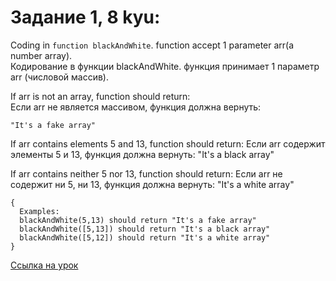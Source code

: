# Задание 1, 8 kyu:

Coding in ```function blackAndWhite```. function accept 1 parameter arr(a number array).<br>
Кодирование в функции blackAndWhite. функция принимает 1 параметр arr (числовой массив).

If arr is not an array, function should return:<br>
Если arr не является массивом, функция должна вернуть:

```"It's a fake array"```

If arr contains elements 5 and 13, function should return:
Если arr содержит элементы 5 и 13, функция должна вернуть:
"It's a black array"

If arr contains neither 5 nor 13, function should return:
Если arr не содержит ни 5, ни 13, функция должна вернуть:
"It's a white array"

```
{
  Examples:
  blackAndWhite(5,13) should return "It's a fake array"
  blackAndWhite([5,13]) should return "It's a black array"
  blackAndWhite([5,12]) should return "It's a white array" 
}
```

[Ссылка на урок](https://www.codewars.com/kata/5732b0351eb838d03300101d/train/javascript)
